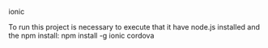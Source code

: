ionic

To run this project is necessary  to execute that it have node.js installed and the npm install:
npm install -g ionic cordova
